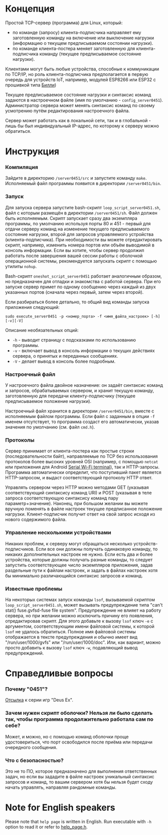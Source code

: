 # Концепция
Простой TCP-сервер (программа) для Linux, который:
- по команде (запросу) клиента-подписчика направляет ему заготовленную команду на включение или выключение нагрузки
(информацию о текущем предписываемом состоянии нагрузки).
- по команде клиента-постера меняет заготовленную для клиента-подписчика команду (текущее предписываемое состояние
нагрузки).

Клиентами могут быть любые устройства, способные к коммуникации по TCP/IP, но роль клиента-подписчика предполагается
в первую очередь для устройств IoT, например, модулей ESP8266 или ESP32 с прошивкой типа
[Билли](https://github.com/ErlingSigurdson/Billy_the_Relay))

Текущее предписываемое состояние нагрузки и синтаксис команд задаются в настроечном файле (имя по умолчанию -
`config_server0451`). Администратор сервера может менять синтаксис команд по своему усмотрению путём редактирования
настроечного файла.

Сервер может работать как в локальной сети, так и в глобальной - лишь бы был индивидуальный IP-адрес, по которому
к серверу можно обратиться.

# Инструкция
### Компиляция
Зайдите в директорию `/server0451/src` и запустите команду `make`. Исполняемый файл программы появится в директории
`/server0451/bin`.

### Запуск
Для запуска сервера запустите bash-скрипт `loop_script_server0451.sh`, файл с которым размещён в директории
`/server0451/sh`. Файл должен быть исполняемым. Скрипт запускает сразу два экземпляра программы, по умолчанию используя
порты 80 и 451 - первый для отдачи серверу команд на изменение текущего предписываемого состояние нагрузки, второй
для запросов управляемого устройства (клиента-подписчика). При необходимости вы можете отредактировать скрипт, например,
изменить номера портов или объём выводимой в консоль информации. Если вы хотите, чтобы сервер продолжил работать после
завершения вашей сессии работы с оболочкой операционной системы, рекомендуется запускать скрипт с помощью утилиты `nohup`.

Bash-скрипт `oneshot_script_server0451` работает аналогичным образом, но предназначен для отладки и знакомства
с работой сервера. При его запуске сервер примет по одному сообщению через каждый из двух указанных портов
(сначала через первый, затем через второй).

Если разбираться более детально, то общий вид команды запуска приложения следующий:
```
sudo execute_server0451 -p <номер_порта> -f <имя_файла_настроек> [-h][-v][-V] 
```

Описание необязательных опций:
- `-h` - выводит страницу с подсказками по использованию программы.
- `-v` - включает вывод в консоль информации о текущих действиях сервера, о принятых и переданных сообщениях.
- `-V` - делает вывод в консоль более подробным.

### Настроечный файл
У настроечного файла двойное назначение: он задаёт синтаксис команд и запросов, обрабатываемых сервером,
и хранит текущую команду, заготовленную для передачи клиенту-подписчику (текущее предписываемое положение нагрузки).

Настроечный файл хранится в директории `/server0451/bin`, вместе с исполняемым файлом программы.
Если файл с заданным в опции `-f` именем отсутствует, то программа создаст его автоматически, указав значения
по умолчанию (см. файл `cmd.h`).

### Протоколы
Сервер принимает от клиента-постера как простые строки (последовательности байт), направляемые по TCP без использования
протоколов более высоких уровней OSI (например, с помощью `netcat` или приложения для Android
[Serial Wi-Fi terminal](https://serial-wifi-terminal.en.softonic.com/android)), так и HTTP-запросы.
Программа автоматически определит, что поступивший пакет является HTTP-запросом, и выдаст соответствующий протоколу
HTTP ответ.

Управлять сервером через HTTP можно методами GET (указывая соответствующий синтаксису команд URI) и POST (указывая
в теле запроса соответствующую синтаксису команд пару параметр+значение). Наконец, при большом желании вы можете
вручную поменять в файле настроек текущее предписанное положение нагрузки. Клиент-подписчик получит ответ на свой
запрос исходя из нового содержимого файла.

### Управление несколькими устройствами
Никаких проблем, к серверу могут обращаться несколько устройств-подписчиков. Если все они должны получать одинаковую
команду, то никаких дополнительных настроек не нужно. Если есть два и более устройства, которые должны получать разные
команды, то следует запустить соответствующее число экземпляров приложения, задав раздельные пути к файлам настроек,
и задать в файлах настроек хотя бы минимально различающийся синтаксис запросов и команд.

### Известные проблемы
На некоторых системах запуск команды `lsof`, вызываемой скриптом `loop_script_server0451.sh`, может вызывать
предупреждение типа "can't stat() fuse.gvfsd-fuse file system". Предупреждение не влияет на работу сервера,
но при желании можно исключить причину его появления, отредактировав скрипт. Для этого добавьте к вызову
`lsof` ключ `-e` с аргументом, соответствующим имени файловой системы, к которой `lsof` не удалось обратиться.
Полное имя файловой системы отображается в тексте предупреждения и обычно имеет вид "/run/user/1000/gvfs" или
"/run/user/1000/doc". Или, как вариант, можно просто добавить к вызову `lsof` ключ `-w`, подавляющий вывод
предупреждений.

# Справедливые вопросы
### Почему "0451"?
[Отсылка](https://deusex.fandom.com/wiki/0451) к серии игр "Deus Ex".

### Зачем нужен скрипт оболочки? Нельзя ли было сделать так, чтобы программа продолжительно работала сам по себе?
Может, и можно, но с помощью команд оболочки проще удостовериться, что порт освободился после приёма
или передачи очередного сообщения.

### Что с безопасностью?
Это не то ПО, которое предназначено для выполнения ответственных задач, но если вы зададите в файле настроек уникальный
синтаксис запросов и команд, то вашим сервером хотя бы нельзя будет сходу начать управлять, направляя рандомные команды.

# Note for English speakers
Please note that `help page` is written in English. Run executable with `-h` option to read it or refer to
[help_page.h](https://github.com/ErlingSigurdson/server0451/blob/main/src/help_page.h).
